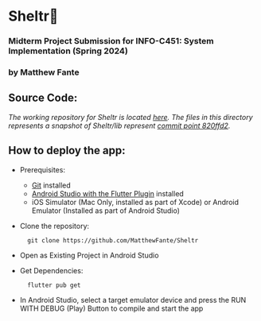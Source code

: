 # Sheltr🐾
### Midterm Project Submission for INFO-C451: System Implementation (Spring 2024)
### by Matthew Fante

## Source Code:
_The working repository for Sheltr is located [here](https://github.com/MatthewFante/Sheltr). The files in this directory represents a snapshot of Sheltr/lib represent [commit point 820ffd2](https://github.com/MatthewFante/Sheltr/commit/820ffd257f8aa08bc82bb0b20ad58a3aa770f9d4)._

## How to deploy the app:
* Prerequisites:
  * [Git](https://git-scm.com/book/en/v2/Getting-Started-Installing-Git) installed
  * [Android Studio with the Flutter Plugin](https://docs.flutter.dev/get-started/install) installed
  * iOS Simulator (Mac Only, installed as part of Xcode) or Android Emulator (Installed as part of Android Studio)

* Clone the repository: 

        git clone https://github.com/MatthewFante/Sheltr
* Open as Existing Project in Android Studio
* Get Dependencies:

        flutter pub get

* In Android Studio, select a target emulator device and press the RUN WITH DEBUG (Play) Button to compile and start the app 


